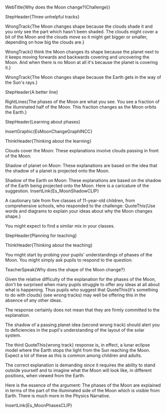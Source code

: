 WebTitle{Why does the Moon change?(Challenge)}

StepHeader{Three unhelpful tracks}

WrongTrack{The Moon changes shape because the clouds shade it and you only see the part which hasn't been shaded. The clouds might cover a bit of the Moon and the clouds move so it might get bigger or smaller, depending on how big the clouds are.}

WrongTrack{I think the Moon changes its shape because the planet next to it keeps moving forwards and backwards covering and uncovering the Moon. And when there is no Moon at all it's because the planet is covering it.}

WrongTrack{The Moon changes shape because the Earth gets in the way of the Sun's rays.}

StepHeader{A better line}

RightLines{The phases of the Moon are what you see. You see a fraction of the illuminated half of the Moon. This fraction changes as the Moon orbits the Earth.}

StepHeader{Learning about phases}

InsertGraphic{EsMoonChangeGraphINCC}

ThinkHeader{Thinking about the learning}

Clouds cover the Moon: These explanations involve clouds passing in front of the Moon.

Shadow of planet on Moon: These explanations are based on the idea that the shadow of a planet is projected onto the Moon.

Shadow of the Earth on Moon: These explanations are based on the shadow of the Earth being projected onto the Moon.
Here is a caricature of the suggestion.
InsertLink{Es_MoonShadowCLIP}

A cautionary tale from five classes of 11-year-old children, from comprehensive schools, who responded to the challenge: QuoteThis{Use words and diagrams to explain your ideas about why the Moon changes shape.}

You might expect to find a similar mix in your classes.

StepHeader{Planning for teaching}

ThinkHeader{Thinking about the teaching}

You might start by probing your pupils' understandings of phases of the Moon. You might simply ask pupils to respond to the question:

TeacherSpeak{Why does the shape of the Moon change?}

Given the relative difficulty of the explanation for the phases of the Moon, don't be surprised when many pupils struggle to offer any ideas at all about what is happening. Thus pupils who suggest that QuoteThis{it's something to do with clouds} (see wrong tracks) may well be offering this in the absence of any other ideas.

The response certainly does not mean that they are firmly committed to the explanation.

The shadow of a passing planet idea (second wrong track) should alert you to deficiencies in the pupil's understanding of the layout of the solar system.

The third QuoteThis{wrong track} response is, in effect, a lunar eclipse model where the Earth stops the light from the Sun reaching the Moon. Expect a lot of these as this is common among children and adults.

The correct explanation is demanding since it requires the ability to stand outside yourself and to imagine what the Moon will look like, in different positions, when viewed from the Earth.

Here is the essence of the argument: The phases of the Moon are explained in terms of the part of the illuminated side of the Moon which is visible from Earth. There is much more in the Physics Narrative.

InsertLink{Es_MoonPhasesCLIP}

